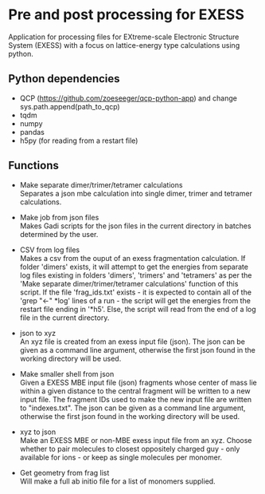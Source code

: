 # Pre and post processing for EXESS 
Application for processing files for EXtreme-scale Electronic Structure System (EXESS) with a focus on lattice-energy type calculations using python.

## Python dependencies
- QCP (https://github.com/zoeseeger/qcp-python-app) and change sys.path.append(path_to_qcp)
- tqdm
- numpy
- pandas
- h5py (for reading from a restart file)

## Functions
- Make separate dimer/trimer/tetramer calculations\
Separates a json mbe calculation into single dimer, trimer and tetramer calculations. 

- Make job from json files\
Makes Gadi scripts for the json files in the current directory in batches determined by the user.

- CSV from log files\
Makes a csv from the ouput of an exess fragmentation calculation. If folder 'dimers' exists, it will attempt to get the
energies from separate log files existing in folders 'dimers', 'trimers' and 'tetramers' as per the 
'Make separate dimer/trimer/tetramer calculations' function of this script. If the file 'frag_ids.txt'
exists - it is expected to contain all of the 'grep "<-" *log' lines of a run - the script will get the energies from 
the restart file ending in '*h5'. Else, the script will read from the end of a log file in the current directory.

- json to xyz\
An xyz file is created from an exess input file (json). The json can be given as a command line argument, otherwise the first json found in the working directory will be used.

- Make smaller shell from json\
Given a EXESS MBE input file (json) fragments whose center of mass lie within a given distance to the central fragment will be written to a new input file. The fragment IDs used to make the new input file are written to "indexes.txt". The json can be given as a command line argument, otherwise the first json found in the working directory will be used.

- xyz to json\
Make an EXESS MBE or non-MBE exess input file from an xyz. Choose whether to pair molecules to closest oppositely 
charged guy - only available for ions - or keep as single molecules per monomer.

- Get geometry from frag list\
Will make a full ab initio file for a list of monomers supplied.  